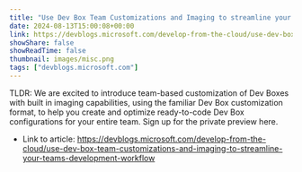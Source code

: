 ```yaml
---
title: "Use Dev Box Team Customizations and Imaging to streamline your team’s development workflow"
date: 2024-08-13T15:00:08+00:00
link: https://devblogs.microsoft.com/develop-from-the-cloud/use-dev-box-team-customizations-and-imaging-to-streamline-your-teams-development-workflow
showShare: false
showReadTime: false
thumbnail: images/misc.png
tags: ["devblogs.microsoft.com"]
---
```

TLDR: We are excited to introduce team-based customization of Dev Boxes with built in imaging capabilities, using the familiar Dev Box customization format, to help you create and optimize ready-to-code Dev Box configurations for your entire team. Sign up for the private preview here.

- Link to article: https://devblogs.microsoft.com/develop-from-the-cloud/use-dev-box-team-customizations-and-imaging-to-streamline-your-teams-development-workflow